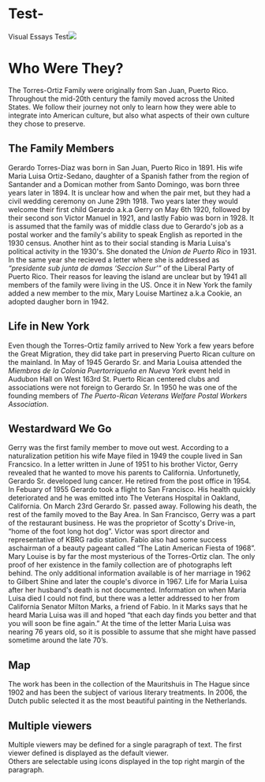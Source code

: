 # Test-
Visual Essays Test<a href="https://juncture-digital.org"><img src="https://juncture-digital.org/images/ve-button.png"></a>

<param ve-config 
       title="The Torres-Ortiz Family"
       author="Natalie Saldarriaga"
       banner="https://raicesculturalcenter.org/wp-content/uploads/2023/01/Torres-Ortiz-Family-1-scaled.jpeg" 
       layout="vertical">

<!-- Entities discussed throughout the essay are typically defined before the essay text and
     are thus available in all text.  Entity identifiers (QIDs) can be found in either
     Wikipedia or Wikidata (https://www.wikidata.org)> -->
<param ve-entity eid="Q185372"> <!-- Girl with a Pearl Earring painting -->
<param ve-entity eid="Q41264"> <!-- Johannes Vermeer -->
<param ve-entity eid="Q221092"> <!-- Mauritshuis -->
<param ve-entity eid="Q36600"> <!-- The Hague -->

# Who Were They?

The Torres-Ortiz Family were originally from San Juan, Puerto Rico. Throughout the mid-20th century the family moved across the United States. We follow their journey not only to learn how they were able to integrate into American culture, but also what aspects of their own culture they chose to preserve. 
<param ve-image 
       label="Gerardo Sr., María Luisa, & Cookie" 
       description="Gerardo Sr., María Luisa, & Cookie." 
       license="public domain" 
       url="https://raicesculturalcenter.org/wp-content/uploads/2023/01/Gerardo-in-NY-scaled.jpeg">
 
## The Family Members

Gerardo Torres-Diaz was born in San Juan, Puerto Rico in 1891. His wife Maria Luisa Ortiz-Sedano, daughter of a Spanish father from the region of Santander and a Domican mother from Santo Domingo, was born three years later in 1894. It is unclear how and when the pair met, but they had a civil wedding ceremony on June 29th 1918. Two years later they would welcome their first child Gerardo a.k.a Gerry on May 6th 1920, followed by their second son Victor Manuel in 1921, and lastly Fabio was born in 1928. It is assumed that the family was of middle class due to Gerardo's job as a postal worker and the family's ability to speak English as reported in the 1930 census. Another hint as to their social standing is Maria Luisa's political activity in the 1930's. She donated the _Union de Puerto Rico_ in 1931. In the same year she recieved a letter where she is addressed as _“presidente sub junta de damas ‘Seccion Sur’”_ of the Liberal Party of Puerto Rico. Their reasos for leaving the island are unclear but by 1941 all members of the family were living in the US. Once it in New York the family added a new member to the mix, Mary Louise Martinez a.k.a Cookie, an adopted daugher born in 1942.  
<param ve-image 
       label="A young Gerardo Sr." 
       description="A young Gerardo Sr." 
       license="public domain" 
       url="https://raicesculturalcenter.org/wp-content/uploads/2023/01/Gerardo-Torres-Sr-scaled.jpeg">
 
 ## Life in New York
 
Even though the Torres-Ortiz family arrived to New York a few years before the Great Migration, they did take part in preserving Puerto Rican culture on the mainland. In May of 1945 Gerardo Sr. and Maria Louisa attended the _Miembros de la Colonia Puertorriqueña en Nueva York_ event held in Audubon Hall on West 163rd St. Puerto Rican centered clubs and associations were not foreign to Gerardo Sr. In 1950 he was one of the founding members of _The Puerto-Rican Veterans Welfare Postal Workers Association_.
<param ve-image 
       label="The Family on a rooftop" 
       description="The Family on a rooftop" 
       license="public domain" 
       url="https://raicesculturalcenter.org/wp-content/uploads/2023/01/Gerado-family.jpeg">
       
## Westardward We Go

Gerry was the first family member to move out west. According to a naturalization petition his wife Maye filed in 1949 the couple lived in San Francsico. In a letter written in June of 1951 to his brother Victor, Gerry revealed that he wanted to move his parents to California. Unfortunetly, Gerardo Sr. developed lung cancer. He retired from the post office in 1954. In Febuary of 1955 Gerardo took a flight to San Francisco. His health quickly deteriorated and he was emitted into The Veterans Hospital in Oakland, California. On March 23rd Gerardo Sr. passed away. Following his death, the rest of the family moved to the Bay Area. In San Francisco, Gerry was a part of the restaurant business. He was the proprietor of Scotty's Drive-in, “home of the foot long hot dog”. Victor was sport director and representative of KBRG radio station. Fabio also had some success aschairman of a beauty pageant called “The Latin American Fiesta of 1968”. Mary Louise is by far the most mysterious of the Torres-Ortiz clan. The only proof of her existence in the family collection are of photographs left behind. The only additional information available is of her marriage in 1962 to Gilbert Shine and later the couple's divorce in 1967. Life for Maria Luisa after her husband's death is not documented. Information on when Maria Luisa died I could not find, but there was a letter addressed to her from California Senator Milton Marks, a friend of Fabio. In it Marks says that he heard Maria Luisa was ill and hoped “that each day finds you better and that you will soon be fine again.” At the time of the letter Maria Luisa was nearing 76 years old, so it is possible to assume that she might have passed sometime around the late 70’s.    
<param ve-image 
       label="Fabio" 
       description="Fabio" 
       license="public domain" 
       url="https://raicesculturalcenter.org/wp-content/uploads/2023/01/Fabio-Torres-Ortiz-2-scaled.jpeg">
      
      
## Map

The work has been in the collection of the Mauritshuis in The Hague since 1902 and has been the subject of various 
literary treatments. In 2006, the Dutch public selected it as the most beautiful painting in the Netherlands.
<param ve-map center="(https://uploads.knightlab.com/storymapjs/8ddf6f9575ec09f5d6730aaf209997cb/natalies-timeline/draft.html)" zoom="11" prefer-geojson>

## Multiple viewers

Multiple viewers may be defined for a single paragraph of text.  The first viewer defined is displayed as the default viewer.  
Others are selectable using icons displayed in the top right margin of the paragraph.
<param ve-image 
       manifest=https://uploads.knightlab.com/storymapjs/8ddf6f9575ec09f5d6730aaf209997cb/natalies-timeline/draft.html">
<param ve-map center="Q36600" zoom="11">


